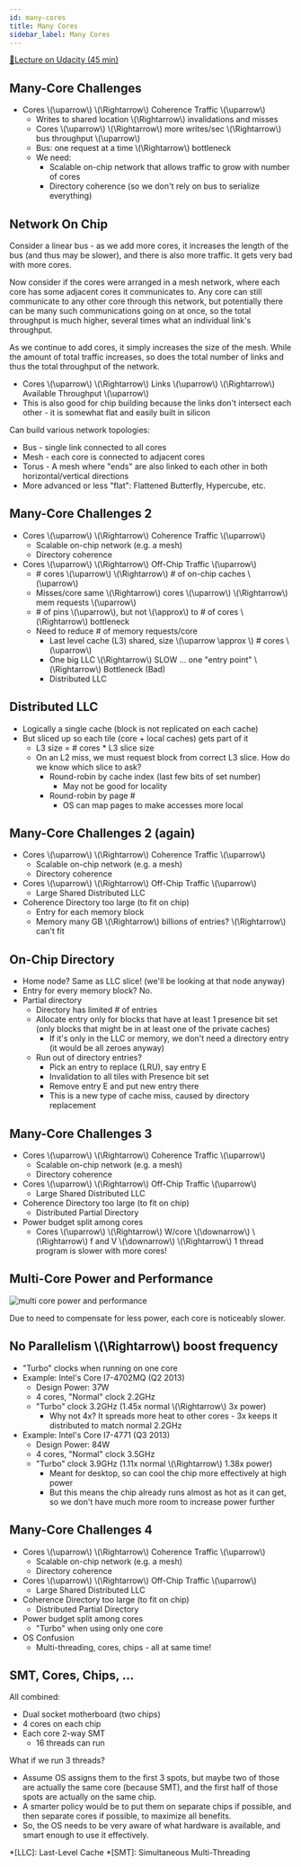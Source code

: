 ```yaml
---
id: many-cores
title: Many Cores
sidebar_label: Many Cores
---
```


[🔗Lecture on Udacity (45 min)](https://classroom.udacity.com/courses/ud007/lessons/913459012/concepts/last-viewed)

## Many-Core Challenges
- Cores \\(\uparrow\\) \\(\Rightarrow\\) Coherence Traffic \\(\uparrow\\)
  - Writes to shared location \\(\Rightarrow\\) invalidations and misses
  - Cores \\(\uparrow\\) \\(\Rightarrow\\) more writes/sec \\(\Rightarrow\\) bus throughput \\(\uparrow\\) 
  - Bus: one request at a time \\(\Rightarrow\\) bottleneck
  - We need:
    - Scalable on-chip network that allows traffic to grow with number of cores
    - Directory coherence (so we don't rely on bus to serialize everything)

## Network On Chip
Consider a linear bus - as we add more cores, it increases the length of the bus (and thus may be slower), and there is also more traffic. It gets very bad with more cores.

Now consider if the cores were arranged in a mesh network, where each core has some adjacent cores it communicates to. Any core can still communicate to any other core through this network, but potentially there can be many such communications going on at once, so the total throughput is much higher, several times what an individual link's throughput.

As we continue to add cores, it simply increases the size of the mesh. While the amount of total traffic increases, so does the total number of links and thus the total throughput of the network.
- Cores \\(\uparrow\\) \\(\Rightarrow\\) Links \\(\uparrow\\) \\(\Rightarrow\\) Available Throughput \\(\uparrow\\)
- This is also good for chip building because the links don't intersect each other - it is somewhat flat and easily built in silicon

Can build various network topologies:
  - Bus - single link connected to all cores
  - Mesh - each core is connected to adjacent cores
  - Torus - A mesh where "ends" are also linked to each other in both horizontal/vertical directions
  - More advanced or less "flat": Flattened Butterfly, Hypercube, etc.

## Many-Core Challenges 2
- Cores \\(\uparrow\\) \\(\Rightarrow\\) Coherence Traffic \\(\uparrow\\)
  - Scalable on-chip network (e.g. a mesh)
  - Directory coherence
- Cores \\(\uparrow\\) \\(\Rightarrow\\) Off-Chip Traffic \\(\uparrow\\)
  - \# cores \\(\uparrow\\) \\(\Rightarrow\\) \# of on-chip caches \\(\uparrow\\)
  - Misses/core same \\(\Rightarrow\\) cores \\(\uparrow\\) \\(\Rightarrow\\) mem requests \\(\uparrow\\)
  - \# of pins \\(\uparrow\\), but not \\(\approx\\) to \# of cores \\(\Rightarrow\\) bottleneck
  - Need to reduce # of memory requests/core
    - Last level cache (L3) shared, size \\(\uparrow \approx \\) # cores \\(\uparrow\\)
    - One big LLC \\(\Rightarrow\\) SLOW ... one "entry point" \\(\Rightarrow\\) Bottleneck (Bad)
    - Distributed LLC

## Distributed LLC
- Logically a single cache (block is not replicated on each cache)
- But sliced up so each tile (core + local caches) gets part of it
  - L3 size = # cores * L3 slice size
  - On an L2 miss, we must request block from correct L3 slice. How do we know which slice to ask?
    - Round-robin by cache index (last few bits of set number)
      - May not be good for locality
    - Round-robin by page #
      - OS can map pages to make accesses more local

## Many-Core Challenges 2 (again)
- Cores \\(\uparrow\\) \\(\Rightarrow\\) Coherence Traffic \\(\uparrow\\)
  - Scalable on-chip network (e.g. a mesh)
  - Directory coherence
- Cores \\(\uparrow\\) \\(\Rightarrow\\) Off-Chip Traffic \\(\uparrow\\)
  - Large Shared Distributed LLC
- Coherence Directory too large (to fit on chip)
  - Entry for each memory block
  - Memory many GB \\(\Rightarrow\\) billions of entries? \\(\Rightarrow\\) can't fit

## On-Chip Directory
- Home node? Same as LLC slice! (we'll be looking at that node anyway)
- Entry for every memory block? No.
- Partial directory
  - Directory has limited # of entries
  - Allocate entry only for blocks that have at least 1 presence bit set (only blocks that might be in at least one of the private caches)
    - If it's only in the LLC or memory, we don't need a directory entry (it would be all zeroes anyway)
  - Run out of directory entries?
    - Pick an entry to replace (LRU), say entry E
    - Invalidation to all tiles with Presence bit set
    - Remove entry E and put new entry there
    - This is a new type of cache miss, caused by directory replacement

## Many-Core Challenges 3
- Cores \\(\uparrow\\) \\(\Rightarrow\\) Coherence Traffic \\(\uparrow\\)
  - Scalable on-chip network (e.g. a mesh)
  - Directory coherence
- Cores \\(\uparrow\\) \\(\Rightarrow\\) Off-Chip Traffic \\(\uparrow\\)
  - Large Shared Distributed LLC
- Coherence Directory too large (to fit on chip)
  - Distributed Partial Directory
- Power budget split among cores
  - Cores \\(\uparrow\\) \\(\Rightarrow\\) W/core \\(\downarrow\\) \\(\Rightarrow\\) f and V \\(\downarrow\\) \\(\Rightarrow\\) 1 thread program is slower with more cores!

## Multi-Core Power and Performance
![multi core power and performance](https://i.imgur.com/cfb3TXo.png)

Due to need to compensate for less power, each core is noticeably slower.

## No Parallelism \\(\Rightarrow\\) boost frequency
- "Turbo" clocks when running on one core
- Example: Intel's Core I7-4702MQ (Q2 2013)
  - Design Power: 37W
  - 4 cores, "Normal" clock 2.2GHz
  - "Turbo" clock 3.2GHz (1.45x normal \\(\Rightarrow\\) 3x power)
    - Why not 4x? It spreads more heat to other cores - 3x keeps it distributed to match normal 2.2GHz
- Example: Intel's Core I7-4771 (Q3 2013)
  - Design Power: 84W
  - 4 cores, "Normal" clock 3.5GHz
  - "Turbo" clock 3.9GHz (1.11x normal \\(\Rightarrow\\) 1.38x power)
    - Meant for desktop, so can cool the chip more effectively at high power
    - But this means the chip already runs almost as hot as it can get, so we don't have much more room to increase power further

## Many-Core Challenges 4
- Cores \\(\uparrow\\) \\(\Rightarrow\\) Coherence Traffic \\(\uparrow\\)
  - Scalable on-chip network (e.g. a mesh)
  - Directory coherence
- Cores \\(\uparrow\\) \\(\Rightarrow\\) Off-Chip Traffic \\(\uparrow\\)
  - Large Shared Distributed LLC
- Coherence Directory too large (to fit on chip)
  - Distributed Partial Directory
- Power budget split among cores
  - "Turbo" when using only one core
- OS Confusion
  - Multi-threading, cores, chips - all at same time!

## SMT, Cores, Chips, ...
All combined:
- Dual socket motherboard (two chips)
- 4 cores on each chip
- Each core 2-way SMT
  - 16 threads can run

What if we run 3 threads?
- Assume OS assigns them to the first 3 spots, but maybe two of those are actually the same core (because SMT), and the first half of those spots are actually on the same chip.
- A smarter policy would be to put them on separate chips if possible, and then separate cores if possible, to maximize all benefits.
- So, the OS needs to be very aware of what hardware is available, and smart enough to use it effectively.


*[LLC]: Last-Level Cache
*[SMT]: Simultaneous Multi-Threading